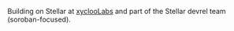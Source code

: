 Building on Stellar at [xyclooLabs](https://github.com/xycloo/) and part of the Stellar devrel team (soroban-focused).

<!--## Hi there, I'm Tommaso

#### Areas of interest:
- Distributed Ledger Technology
- Decentralized financial instruments
- SaaS
- WebAssembly
- Zero knowledge proofs

#### Currently 🥬
I may be up to freelance tasks (mostly on the Stellar Network), but my primary focus is currently building stuff over at [Xyclo](https://xycloo.com/). 
Given the potential I think the [Stellar Network](https://stellar.org/) has in the near future with the release of [Soroban](https://soroban.stellar.org/), I've been working closely with Soroban smart contracts since the August early release. With Soroban now being in testing phase on Futurenet, I've started submitting smart contract examples, guides and tools, which led to create Xycloo's [soroban-guide](https://github.com/xycloo/soroban-guide) and [soroban-explorer](https://github.com/xycloo/soroban-explorer). These submissions and interests in Soroban also eventually led me to be part of the team building Soroban's [Stellar Quest](https://quest.stellar.org), which is an excellent place to start your Soroban journey (aside from the docs).

Besides playing with smart contracts, at Xycloo we have built proof-of-concept apps such as [Tmyxer](https://github.com/xycloo/tmyxer), and are building [sTeX](https://stex.xycloo.com/).

#### Security Finidngs Acknowledgments

I've also done some bug bounty. These are companies that acknowledged and rewarded me: `Google` (acknowledged + rewarded), `Valve` (acknowledged + rewarded), `Wickr` (acknowledged + rewarded), `BBC` (acknowledged + rewarded(swag)), `Dashlane` (acknowledged + rewarded), `UIPath` (acknowledged + rewarded), `Acronis` (acknowledged + rewarded), `Basecamp` (acknowledged + rewarded), `Via` (acknowledged + rewarded), `Courier` (acknowledged, duplicate)-->
